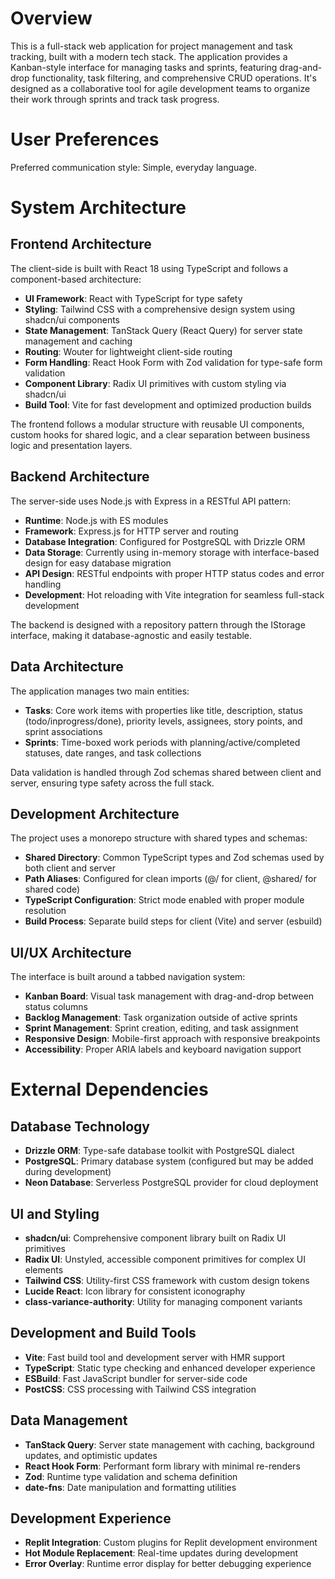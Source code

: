 # Overview

This is a full-stack web application for project management and task tracking, built with a modern tech stack. The application provides a Kanban-style interface for managing tasks and sprints, featuring drag-and-drop functionality, task filtering, and comprehensive CRUD operations. It's designed as a collaborative tool for agile development teams to organize their work through sprints and track task progress.

# User Preferences

Preferred communication style: Simple, everyday language.

# System Architecture

## Frontend Architecture

The client-side is built with React 18 using TypeScript and follows a component-based architecture:

- **UI Framework**: React with TypeScript for type safety
- **Styling**: Tailwind CSS with a comprehensive design system using shadcn/ui components
- **State Management**: TanStack Query (React Query) for server state management and caching
- **Routing**: Wouter for lightweight client-side routing
- **Form Handling**: React Hook Form with Zod validation for type-safe form validation
- **Component Library**: Radix UI primitives with custom styling via shadcn/ui
- **Build Tool**: Vite for fast development and optimized production builds

The frontend follows a modular structure with reusable UI components, custom hooks for shared logic, and a clear separation between business logic and presentation layers.

## Backend Architecture

The server-side uses Node.js with Express in a RESTful API pattern:

- **Runtime**: Node.js with ES modules
- **Framework**: Express.js for HTTP server and routing
- **Database Integration**: Configured for PostgreSQL with Drizzle ORM
- **Data Storage**: Currently using in-memory storage with interface-based design for easy database migration
- **API Design**: RESTful endpoints with proper HTTP status codes and error handling
- **Development**: Hot reloading with Vite integration for seamless full-stack development

The backend is designed with a repository pattern through the IStorage interface, making it database-agnostic and easily testable.

## Data Architecture

The application manages two main entities:

- **Tasks**: Core work items with properties like title, description, status (todo/inprogress/done), priority levels, assignees, story points, and sprint associations
- **Sprints**: Time-boxed work periods with planning/active/completed statuses, date ranges, and task collections

Data validation is handled through Zod schemas shared between client and server, ensuring type safety across the full stack.

## Development Architecture

The project uses a monorepo structure with shared types and schemas:

- **Shared Directory**: Common TypeScript types and Zod schemas used by both client and server
- **Path Aliases**: Configured for clean imports (@/ for client, @shared/ for shared code)
- **TypeScript Configuration**: Strict mode enabled with proper module resolution
- **Build Process**: Separate build steps for client (Vite) and server (esbuild)

## UI/UX Architecture

The interface is built around a tabbed navigation system:

- **Kanban Board**: Visual task management with drag-and-drop between status columns
- **Backlog Management**: Task organization outside of active sprints
- **Sprint Management**: Sprint creation, editing, and task assignment
- **Responsive Design**: Mobile-first approach with responsive breakpoints
- **Accessibility**: Proper ARIA labels and keyboard navigation support

# External Dependencies

## Database Technology

- **Drizzle ORM**: Type-safe database toolkit with PostgreSQL dialect
- **PostgreSQL**: Primary database system (configured but may be added during development)
- **Neon Database**: Serverless PostgreSQL provider for cloud deployment

## UI and Styling

- **shadcn/ui**: Comprehensive component library built on Radix UI primitives
- **Radix UI**: Unstyled, accessible component primitives for complex UI elements
- **Tailwind CSS**: Utility-first CSS framework with custom design tokens
- **Lucide React**: Icon library for consistent iconography
- **class-variance-authority**: Utility for managing component variants

## Development and Build Tools

- **Vite**: Fast build tool and development server with HMR support
- **TypeScript**: Static type checking and enhanced developer experience
- **ESBuild**: Fast JavaScript bundler for server-side code
- **PostCSS**: CSS processing with Tailwind CSS integration

## Data Management

- **TanStack Query**: Server state management with caching, background updates, and optimistic updates
- **React Hook Form**: Performant form library with minimal re-renders
- **Zod**: Runtime type validation and schema definition
- **date-fns**: Date manipulation and formatting utilities

## Development Experience

- **Replit Integration**: Custom plugins for Replit development environment
- **Hot Module Replacement**: Real-time updates during development
- **Error Overlay**: Runtime error display for better debugging experience